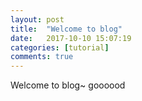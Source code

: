 ```yaml
---
layout: post
title:  "Welcome to blog"
date:   2017-10-10 15:07:19
categories: [tutorial]
comments: true
---
```

Welcome to blog~ goooood

